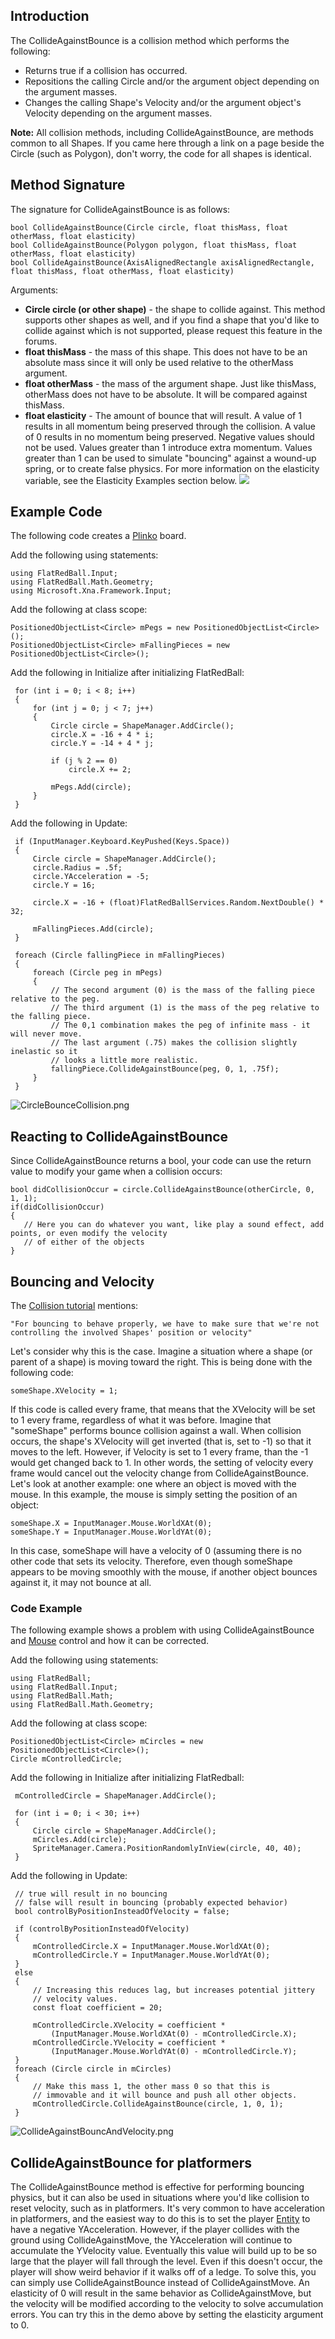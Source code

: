 ## Introduction

The CollideAgainstBounce is a collision method which performs the following:

-   Returns true if a collision has occurred.
-   Repositions the calling Circle and/or the argument object depending on the argument masses.
-   Changes the calling Shape's Velocity and/or the argument object's Velocity depending on the argument masses.

**Note:** All collision methods, including CollideAgainstBounce, are methods common to all Shapes. If you came here through a link on a page beside the Circle (such as Polygon), don't worry, the code for all shapes is identical.

## Method Signature

The signature for CollideAgainstBounce is as follows:

    bool CollideAgainstBounce(Circle circle, float thisMass, float otherMass, float elasticity)
    bool CollideAgainstBounce(Polygon polygon, float thisMass, float otherMass, float elasticity)
    bool CollideAgainstBounce(AxisAlignedRectangle axisAlignedRectangle, float thisMass, float otherMass, float elasticity)

Arguments:

-   **Circle circle (or other shape)** - the shape to collide against. This method supports other shapes as well, and if you find a shape that you'd like to collide against which is not supported, please request this feature in the forums.
-   **float thisMass** - the mass of this shape. This does not have to be an absolute mass since it will only be used relative to the otherMass argument.
-   **float otherMass** - the mass of the argument shape. Just like thisMass, otherMass does not have to be absolute. It will be compared against thisMass.
-   **float elasticity** - The amount of bounce that will result. A value of 1 results in all momentum being preserved through the collision. A value of 0 results in no momentum being preserved. Negative values should not be used. Values greater than 1 introduce extra momentum. Values greater than 1 can be used to simulate "bouncing" against a wound-up spring, or to create false physics. For more information on the elasticity  variable, see the Elasticity Examples section below. ![](https://i.imgur.com/MxtwqrI.gif)

## Example Code

The following code creates a [Plinko](http://en.wikipedia.org/wiki/Plinko) board.

Add the following using statements:

    using FlatRedBall.Input;
    using FlatRedBall.Math.Geometry;
    using Microsoft.Xna.Framework.Input;

Add the following at class scope:

    PositionedObjectList<Circle> mPegs = new PositionedObjectList<Circle>();
    PositionedObjectList<Circle> mFallingPieces = new PositionedObjectList<Circle>();

Add the following in Initialize after initializing FlatRedBall:

     for (int i = 0; i < 8; i++)
     {
         for (int j = 0; j < 7; j++)
         {
             Circle circle = ShapeManager.AddCircle();
             circle.X = -16 + 4 * i;
             circle.Y = -14 + 4 * j;

             if (j % 2 == 0)
                 circle.X += 2;

             mPegs.Add(circle);
         }
     }

Add the following in Update:

     if (InputManager.Keyboard.KeyPushed(Keys.Space))
     {
         Circle circle = ShapeManager.AddCircle();
         circle.Radius = .5f;
         circle.YAcceleration = -5;
         circle.Y = 16;

         circle.X = -16 + (float)FlatRedBallServices.Random.NextDouble() * 32;

         mFallingPieces.Add(circle);
     }

     foreach (Circle fallingPiece in mFallingPieces)
     {
         foreach (Circle peg in mPegs)
         {
             // The second argument (0) is the mass of the falling piece relative to the peg.
             // The third argument (1) is the mass of the peg relative to the falling piece.
             // The 0,1 combination makes the peg of infinite mass - it will never move.
             // The last argument (.75) makes the collision slightly inelastic so it
             // looks a little more realistic.
             fallingPiece.CollideAgainstBounce(peg, 0, 1, .75f);
         }
     }

![CircleBounceCollision.png](/media/migrated_media-CircleBounceCollision.png)

## Reacting to CollideAgainstBounce

Since CollideAgainstBounce returns a bool, your code can use the return value to modify your game when a collision occurs:

    bool didCollisionOccur = circle.CollideAgainstBounce(otherCircle, 0, 1, 1);
    if(didCollisionOccur)
    {
       // Here you can do whatever you want, like play a sound effect, add points, or even modify the velocity
       // of either of the objects
    }

## Bouncing and Velocity

The [Collision tutorial](/frb/docs/index.php?title=Tutorials:Introduction_to_Collision "Tutorials:Introduction to Collision") mentions:

    "For bouncing to behave properly, we have to make sure that we're not controlling the involved Shapes' position or velocity"

Let's consider why this is the case. Imagine a situation where a shape (or parent of a shape) is moving toward the right. This is being done with the following code:

    someShape.XVelocity = 1;

If this code is called every frame, that means that the XVelocity will be set to 1 every frame, regardless of what it was before. Imagine that "someShape" performs bounce collision against a wall. When collision occurs, the shape's XVelocity will get inverted (that is, set to -1) so that it moves to the left. However, if Velocity is set to 1 every frame, than the -1 would get changed back to 1. In other words, the setting of velocity every frame would cancel out the velocity change from CollideAgainstBounce. Let's look at another example: one where an object is moved with the mouse. In this example, the mouse is simply setting the position of an object:

    someShape.X = InputManager.Mouse.WorldXAt(0);
    someShape.Y = InputManager.Mouse.WorldYAt(0);

In this case, someShape will have a velocity of 0 (assuming there is no other code that sets its velocity. Therefore, even though someShape appears to be moving smoothly with the mouse, if another object bounces against it, it may not bounce at all.

### Code Example

The following example shows a problem with using CollideAgainstBounce and [Mouse](/frb/docs/index.php?title=FlatRedBall.Input.Mouse "FlatRedBall.Input.Mouse") control and how it can be corrected.

Add the following using statements:

    using FlatRedBall;
    using FlatRedBall.Input;
    using FlatRedBall.Math;
    using FlatRedBall.Math.Geometry;

Add the following at class scope:

    PositionedObjectList<Circle> mCircles = new PositionedObjectList<Circle>();
    Circle mControlledCircle;

Add the following in Initialize after initializing FlatRedball:

     mControlledCircle = ShapeManager.AddCircle();

     for (int i = 0; i < 30; i++)
     {
         Circle circle = ShapeManager.AddCircle();
         mCircles.Add(circle);
         SpriteManager.Camera.PositionRandomlyInView(circle, 40, 40);
     }

Add the following in Update:

     // true will result in no bouncing
     // false will result in bouncing (probably expected behavior)
     bool controlByPositionInsteadOfVelocity = false;

     if (controlByPositionInsteadOfVelocity)
     {
         mControlledCircle.X = InputManager.Mouse.WorldXAt(0);
         mControlledCircle.Y = InputManager.Mouse.WorldYAt(0);
     }
     else
     {
         // Increasing this reduces lag, but increases potential jittery
         // velocity values.
         const float coefficient = 20;

         mControlledCircle.XVelocity = coefficient * 
             (InputManager.Mouse.WorldXAt(0) - mControlledCircle.X);
         mControlledCircle.YVelocity = coefficient *
             (InputManager.Mouse.WorldYAt(0) - mControlledCircle.Y);
     }
     foreach (Circle circle in mCircles)
     {
         // Make this mass 1, the other mass 0 so that this is
         // immovable and it will bounce and push all other objects.
         mControlledCircle.CollideAgainstBounce(circle, 1, 0, 1);
     }

![CollideAgainstBouncAndVelocity.png](/media/migrated_media-CollideAgainstBouncAndVelocity.png)

## CollideAgainstBounce for platformers

The CollideAgainstBounce method is effective for performing bouncing physics, but it can also be used in situations where you'd like collision to reset velocity, such as in platformers. It's very common to have acceleration in platformers, and the easiest way to do this is to set the player [Entity](/frb/docs/index.php?title=Entity "Entity") to have a negative YAcceleration. However, if the player collides with the ground using CollideAgainstMove, the YAcceleration will continue to accumulate the YVelocity value. Eventually this value will build up to be so large that the player will fall through the level. Even if this doesn't occur, the player will show weird behavior if it walks off of a ledge. To solve this, you can simply use CollideAgainstBounce instead of CollideAgainstMove. An elasticity of 0 will result in the same behavior as CollideAgainstMove, but the velocity will be modified according to the velocity to solve accumulation errors. You can try this in the demo above by setting the elasticity argument to 0.
